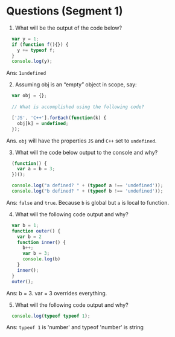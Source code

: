 # Questions (Segment 1)

1) What will be the output of the code below?
  ```js
    var y = 1;
    if (function f(){}) {
      y += typeof f;
    }
    console.log(y);
  ```
  Ans: `1undefined`

2) Assuming obj is an “empty” object in scope, say:
  ```js
    var obj = {};
    
    // What is accomplished using the following code?

    ['JS', 'C++'].forEach(function(k) {
      obj[k] = undefined;
    });
  ```
  Ans. `obj` will have the properties `JS` and `C++` set to `undefined`.

3) What will the code below output to the console and why?
  ```js
    (function() {
      var a = b = 3;
    })();

    console.log("a defined? " + (typeof a !== 'undefined'));
    console.log("b defined? " + (typeof b !== 'undefined'));
  ```
  Ans: `false` and `true`. Because `b` is global but `a` is local to function.

4) What will the following code output and why?
  ```js
    var b = 1;
    function outer() {
      var b = 2
      function inner() {
        b++;
        var b = 3;
        console.log(b)
      }
      inner();
    }
    outer();
  ```
Ans: b = 3. var = 3 overrides everything.

5) What will the following code output and why?
  ```js
    console.log(typeof typeof 1);
  ```
Ans: `typeof 1` is 'number' and typeof 'number' is string
